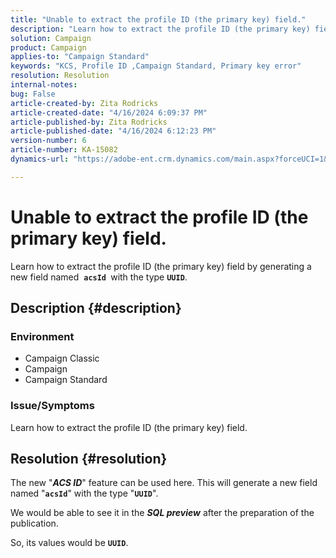 ```yaml
---
title: "Unable to extract the profile ID (the primary key) field."
description: "Learn how to extract the profile ID (the primary key) field by generating a new field"
solution: Campaign
product: Campaign
applies-to: "Campaign Standard"
keywords: "KCS, Profile ID ,Campaign Standard, Primary key error"
resolution: Resolution
internal-notes: 
bug: False
article-created-by: Zita Rodricks
article-created-date: "4/16/2024 6:09:37 PM"
article-published-by: Zita Rodricks
article-published-date: "4/16/2024 6:12:23 PM"
version-number: 6
article-number: KA-15082
dynamics-url: "https://adobe-ent.crm.dynamics.com/main.aspx?forceUCI=1&pagetype=entityrecord&etn=knowledgearticle&id=5a585b78-1cfc-ee11-a1ff-6045bd0065b6"

---
```

# Unable to extract the profile ID (the primary key) field.


Learn how to extract the profile ID (the primary key) field by generating a new field named  <b>`acsId `</b>with the type <b>`UUID`</b>.

## Description {#description}


### <b>Environment</b>



- Campaign Classic
- Campaign
- Campaign Standard




### <b>Issue/Symptoms</b>

Learn how to extract the profile ID (the primary key) field.


## Resolution {#resolution}


The new "<b>*ACS ID</b>*" feature can be used here. This will generate a new field named "<b>`acsId`</b>" with the type "<b>`UUID`</b>".

 We would be able to see it in the <b>*SQL preview</b>* after the preparation of the publication.

 So, its values would be <b>`UUID`</b>.
